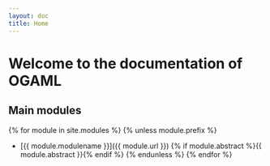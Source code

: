 ```yaml
---
layout: doc
title: Home
---
```


# Welcome to the documentation of OGAML

## Main modules

{% for module in site.modules %}
{% unless module.prefix %}
* [{{ module.modulename }}]({{ module.url }})
{% if module.abstract %}{{ module.abstract }}{% endif %}
{% endunless %}
{% endfor %}
